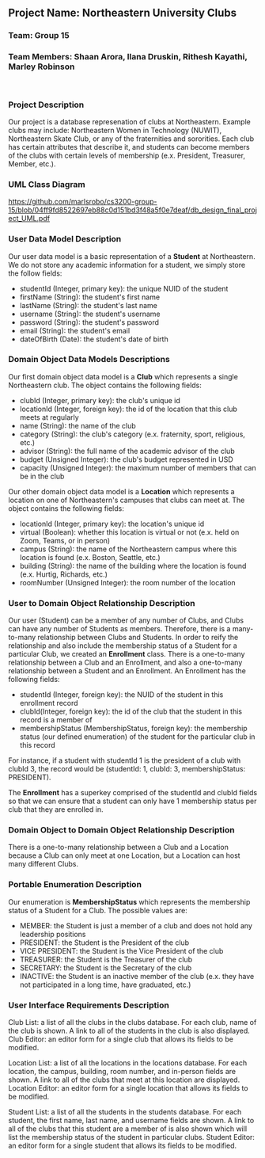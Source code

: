 ## Project Name: Northeastern University Clubs
### Team: Group 15
### Team Members: Shaan Arora, Ilana Druskin, Rithesh Kayathi, Marley Robinson
</br>  

### Project Description  
Our project is a database represenation of clubs at Northeastern. Example clubs may include: Northeastern Women in Technology (NUWIT), Northeastern Skate Club, or any of the fraternities and sororities. Each club has certain attributes that describe it, and students can become members of the clubs with certain levels of membership (e.x. President, Treasurer, Member, etc.).  

### UML Class Diagram  
https://github.com/marlsrobo/cs3200-group-15/blob/04ff9fd8522697eb88c0d151bd3f48a5f0e7deaf/db_design_final_project_UML.pdf

### User Data Model Description  

Our user data model is a basic representation of a **Student** at Northeastern. We do not store any academic information for a student, we simply store the follow fields:
- studentId (Integer, primary key): the unique NUID of the student 
- firstName (String): the student's first name
- lastName (String): the student's last name
- username (String): the student's username
- password (String): the student's password
- email (String): the student's email
- dateOfBirth (Date): the student's date of birth

### Domain Object Data Models Descriptions

Our first domain object data model is a **Club** which represents a single Northeastern club. The object contains the following fields:  
- clubId (Integer, primary key): the club's unique id
- locationId (Integer, foreign key): the id of the location that this club meets at regularly
- name (String): the name of the club
- category (String): the club's category (e.x. fraternity, sport, religious, etc.)
- advisor (String): the full name of the academic advisor of the club
- budget (Unsigned Integer): the club's budget represented in USD
- capacity (Unsigned Integer): the maximum number of members that can be in the club

Our other domain object data model is a **Location** which represents a location on one of Northeastern's campuses that clubs can meet at. The object contains the following fields:
- locationId (Integer, primary key): the location's unique id
- virtual (Boolean): whether this location is virtual or not (e.x. held on Zoom, Teams, or in person)
- campus (String): the name of the Northeastern campus where this location is found (e.x. Boston, Seattle, etc.)
- building (String): the name of the building where the location is found (e.x. Hurtig, Richards, etc.)
- roomNumber (Unsigned Integer): the room number of the location

### User to Domain Object Relationship Description

Our user (Student) can be a member of any number of Clubs, and Clubs can have any number of Students as members. Therefore, there is a many-to-many relationship between Clubs and Students. In order to reify the relationship and also include the membership status of a Student for a particular Club, we created an **Enrollment** class. There is a one-to-many relationship between a Club and an Enrollment, and also a one-to-many relationship between a Student and an Enrollment. An Enrollment has the following fields:
- studentId (Integer, foreign key): the NUID of the student in this enrollment record
- clubId(Integer, foreign key): the id of the club that the student in this record is a member of
- membershipStatus (MembershipStatus, foreign key): the membership status (our defined enumeration) of the student for the particular club in this record

For instance, if a student with studentId 1 is the president of a club with clubId 3, the record would be (studentId: 1, clubId: 3, membershipStatus: PRESIDENT). 

The **Enrollment** has a superkey comprised of the studentId and clubId fields so that we can ensure that a student can only have 1 membership status per club that they are enrolled in.

### Domain Object to Domain Object Relationship Description  

There is a one-to-many relationship between a Club and a Location because a Club can only meet at one Location, but a Location can host many different Clubs.

### Portable Enumeration Description  

Our enumeration is **MembershipStatus** which represents the membership status of a Student for a Club. The possible values are:
- MEMBER: the Student is just a member of a club and does not hold any leadership positions
- PRESIDENT: the Student is the President of the club
- VICE PRESIDENT: the Student is the Vice President of the club
- TREASURER: the Student is the Treasurer of the club
- SECRETARY: the Student is the Secretary of the club
- INACTIVE: the Student is an inactive member of the club (e.x. they have not participated in a long time, have graduated, etc.)

### User Interface Requirements Description

Club List: a list of all the clubs in the clubs database. For each club, name of the club is shown. A link to all of the students in the club is also displayed.
Club Editor: an editor form for a single club that allows its fields to be modified. 

Location List: a list of all the locations in the locations database. For each location, the campus, building, room number, and in-person fields are shown. A link to all of the clubs that meet at this location are displayed.
Location Editor: an editor form for a single location that allows its fields to be modified.

Student List: a list of all the students in the students database. For each student, the first name, last name, and username fields are shown. A link to all of the clubs that this student are a member of is also shown which will list the membership status of the student in particular clubs.
Student Editor: an editor form for a single student that allows its fields to be modified.
